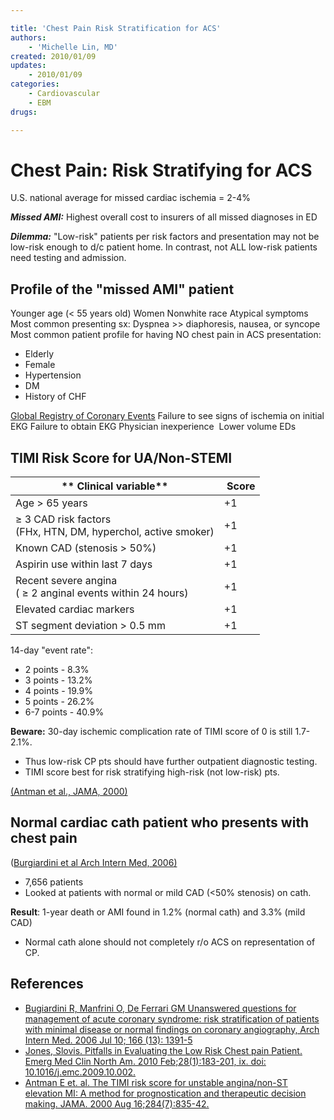 ```yaml
---

title: 'Chest Pain Risk Stratification for ACS'
authors:
    - 'Michelle Lin, MD'
created: 2010/01/09
updates:
    - 2010/01/09
categories:
    - Cardiovascular
    - EBM
drugs: 

---
```





# Chest Pain: Risk Stratifying for ACS

U.S. national average for missed cardiac ischemia = 2-4%

***Missed AMI:*** Highest overall cost to insurers of all missed diagnoses in ED

***Dilemma:*** "Low-risk" patients per risk factors and presentation may not be low-risk enough to d/c patient home. In contrast, not ALL low-risk patients need testing and admission.

## Profile of the "missed AMI" patient

Younger age (&lt; 55 years old)
Women
Nonwhite race
Atypical symptoms
Most common presenting sx: Dyspnea &gt;&gt; diaphoresis, nausea, or syncope
Most common patient profile for having NO chest pain in ACS presentation: 
-   Elderly
-   Female
-   Hypertension
-   DM
-   History of CHF

[Global Registry of Coronary Events](http://www.outcomes-umassmed.org/grace/)
Failure to see signs of ischemia on initial EKG
Failure to obtain EKG
Physician inexperience 
Lower volume EDs

## TIMI Risk Score for UA/Non-STEMI 

| ** Clinical variable**                   |  **Score** |
|------------------------------------------|------------|
| Age &gt; 65 years                        | +1         |
| ≥ 3 CAD risk factors<br />(FHx, HTN, DM, hyperchol, active smoker)                   | +1         |
| Known CAD (stenosis &gt; 50%)            | +1         |
| Aspirin use within last 7 days           | +1         |
| Recent severe angina<br>( ≥ 2 anginal events within 24 hours)                  | +1         |
| Elevated cardiac markers                 | +1         |
| ST segment deviation &gt; 0.5 mm         | +1         |

14-day <span class="aglmd-moreinfo ui-moreinfo" data-iid="53aa2472d35d3ae92e001551">"event rate"</span>:
-   2 points - 8.3%
-   3 points - 13.2%
-   4 points - 19.9%
-   5 points - 26.2%
-   6-7 points - 40.9%

**Beware:** 30-day ischemic complication rate of TIMI score of 0 is still 1.7-2.1%. 

-   Thus low-risk CP pts should have further outpatient diagnostic testing. 
-   TIMI score best for risk stratifying high-risk (not low-risk) pts. 

[(Antman et al., JAMA, 2000)](https://www.ncbi.nlm.nih.gov/pubmed/10938172)

## Normal cardiac cath patient who presents with chest pain

([Burgiardini et al Arch Intern Med, 2006](http://archinte.jamanetwork.com/article.aspx?articleid=410613)[)](https://www.ncbi.nlm.nih.gov/pubmed/?term=Burgiardini+Arch+Intern+Med+2006)

-   7,656 patients
-   Looked at patients with normal or mild CAD (&lt;50% stenosis) on cath. 

**Result**: 1-year death or AMI found in 1.2% (normal cath) and 3.3% (mild CAD)
-   Normal cath alone should not completely r/o ACS on representation of CP.

## References

-   [Bugiardini R, Manfrini O, De Ferrari GM Unanswered questions for management of acute coronary syndrome: risk stratification of patients with minimal disease or normal findings on coronary angiography, Arch Intern Med. 2006 Jul 10; 166 (13): 1391-5](http://archinte.jamanetwork.com/article.aspx?articleid=410613)
-   [Jones, Slovis. Pitfalls in Evaluating the Low Risk Chest pain Patient. Emerg Med Clin North Am. 2010 Feb;28(1):183-201, ix. doi: 10.1016/j.emc.2009.10.002.](http://www.ncbi.nlm.nih.gov/pubmed/19945606)
-   [Antman E et. al. The TIMI risk score for unstable angina/non-ST elevation MI: A method for prognostication and therapeutic decision making. JAMA. 2000 Aug 16;284(7):835-42.](http://www.ncbi.nlm.nih.gov/pubmed/10938172)
